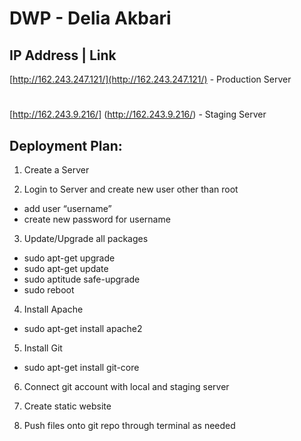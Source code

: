 # DWP - Delia Akbari

## IP Address | Link
[http://162.243.247.121/](http://162.243.247.121/) - Production Server
#
[http://162.243.9.216/] (http://162.243.9.216/) - Staging Server

## Deployment Plan:
1. Create a Server

2. Login to Server and create new user other than root
  * add user “username”
  * create new password for username

3. Update/Upgrade all packages
  * sudo apt-get upgrade
  * sudo apt-get update 
  * sudo aptitude safe-upgrade
  * sudo reboot

4. Install Apache
  * sudo apt-get install apache2

5. Install Git
  * sudo apt-get install git-core

6. Connect git account with local and staging server

7. Create static website

8. Push files onto git repo through terminal as needed
